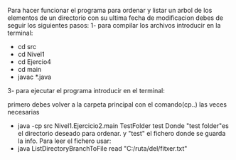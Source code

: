 Para hacer funcionar el programa para ordenar y listar un arbol de los elementos de un directorio
con su ultima fecha de modificacion debes de seguir los siguientes pasos:
1- para compilar los archivos introducir en la terminal:
- cd src
- cd Nivel1
- cd Ejercio4
- cd main
- javac *.java

3- para ejecutar el programa introducir en el terminal:

primero debes volver a la carpeta principal con el comando(cp..) las veces necesarias

- java -cp src Nivel1.Ejercicio2.main TestFolder test
Donde "test folder"es el directorio deseado para ordenar.
y "test" el fichero donde se guarda la info.
Para  leer el fichero usar:
- java ListDirectoryBranchToFile read "C:/ruta/del/fitxer.txt"